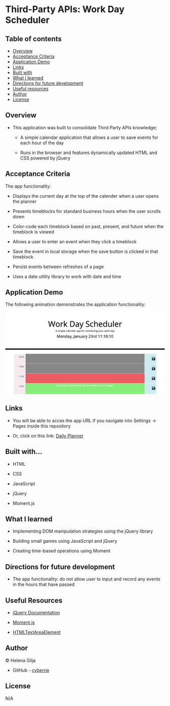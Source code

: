 # Third-Party APIs: Work Day Scheduler

## Table of contents

- [Overview](#overview)
- [Acceptance Criteria](#acceptance-criteria)
- [Application Demo](#application-demo)
- [Links](#links)
- [Built with](#built-with)
- [What I learned](#what-i-learned)
- [Directions for future development](#directions-for-future-development)
- [Useful resources](#useful-resources)
- [Author](#author)
- [License](#license)

## Overview

- This application was built to consolidate Third Party APIs knowledge;

  - A simple calendar application that allows a user to save events for each hour of the day

  - Runs in the browser and features dynamically updated HTML and CSS powered by jQuery

## Acceptance Criteria

The app functionality:

- Displays the current day at the top of the calender when a user opens the planner

- Presents timeblocks for standard business hours when the user scrolls down

- Color-code each timeblock based on past, present, and future when the timeblock is viewed

- Allows a user to enter an event when they click a timeblock

- Save the event in local storage when the save button is clicked in that timeblock

- Persist events between refreshes of a page

- Uses a date utility library to work with date and time

## Application Demo

The following animation demonstrates the application functionality:

![Animation of Daily Planner App](./images/daily-planner.gif)

## Links

- You will be able to acces the app URL if you navigate into Settings → Pages inside this repository

- Or, click on this link: [Daily Planner]()

## Built with...

- HTML

- CSS

- JavaScript

- jQuery

- Moment.js

## What I learned

- Implementing DOM manipulation strategies using the jQuery library

- Building small games using JavaScript and jQuery

- Creating time-based operations using Moment

## Directions for future development

- The app functionality: do not allow user to input and record any events in the hours that have passed

## Useful Resources

- [jQuery Documentation](https://api.jquery.com/)

- [Moment.js](https://momentjs.com/)

- [HTMLTextAreaElement](https://developer.mozilla.org/en-US/docs/Web/API/HTMLTextAreaElement)

## Author

©️ Helena Gilja

- GitHub - [cyberrie](https://github.com/cyberrie)

## License

N/A
